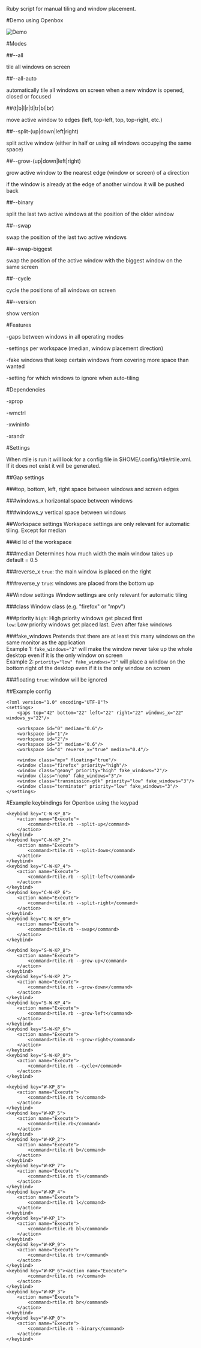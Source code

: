 Ruby script for manual tiling and window placement.

#Demo using Openbox

![Demo](http://i.imgur.com/4VgLJBn.gif)

#Modes

##--all

tile all windows on screen

##--all-auto

automatically tile all windows on screen when a new window is opened, closed or focused

##(t|b|l|r|tl|tr|bl|br)

move active window to edges (left, top-left, top, top-right, etc.)

##--split-(up|down|left|right)

split active window (either in half or using all windows occupying the same space)

##--grow-(up|down|left|right)

grow active window to the nearest edge (window or screen) of a direction

if the window is already at the edge of another window it will be pushed back

##--binary

split the last two active windows at the position of the older window

##--swap

swap the position of the last two active windows

##--swap-biggest

swap the position of the active window with the biggest window on the same screen

##--cycle

cycle the positions of all windows on screen

##--version

show version

#Features

-gaps between windows in all operating modes

-settings per workspace (median, window placement direction)

-fake windows that keep certain windows from covering more space than wanted

-setting for which windows to ignore when auto-tiling


#Dependencies

-xprop

-wmctrl

-xwininfo

-xrandr


#Settings

When rtile is run it will look for a config file in $HOME/.config/rtile/rtile.xml. If it does not exist it will be generated.

##Gap settings

###top, bottom, left, right
space between windows and screen edges

###windows_x
horizontal space between windows

###windows_y
vertical space between windows


##Workspace settings
Workspace settings are only relevant for automatic tiling. Except for median

###id
Id of the workspace

###median
Determines how much width the main window takes up  
default = 0.5

###reverse_x
`true`: the main window is placed on the right

###reverse_y
`true`: windows are placed from the bottom up

##Window settings
Window settings are only relevant for automatic tiling

###class
Window class (e.g. "firefox" or "mpv")

###priority
`high`: High priority windows get placed first  
`low`: Low priority windows get placed last. Even after fake windows

###fake_windows
Pretends that there are at least this many windows on the same monitor as the application  
Example 1: `fake_windows="2"` will make the window never take up the whole desktop even if it is the only window on screen  
Example 2: `priority="low" fake_windows="3"` will place a window on the bottom right of the desktop even if it is the only window on screen

###floating
`true`: window will be ignored

##Example config

```
<?xml version="1.0" encoding="UTF-8"?>
<settings>
	<gaps top="42" bottom="22" left="22" right="22" windows_x="22" windows_y="22"/>

	<workspace id="0" median="0.6"/>
	<workspace id="1"/>
	<workspace id="2"/>
	<workspace id="3" median="0.6"/>
	<workspace id="4" reverse_x="true" median="0.4"/>

	<window class="mpv" floating="true"/>
	<window class="firefox" priority="high"/>
	<window class="geany" priority="high" fake_windows="2"/>
	<window class="nemo" fake_windows="3"/>
	<window class="transmission-gtk" priority="low" fake_windows="3"/>
	<window class="terminator" priority="low" fake_windows="3"/>
</settings>
```


#Example keybindings for Openbox using the keypad

```
<keybind key="C-W-KP_8">
	<action name="Execute">
		<command>rtile.rb --split-up</command>
	</action>
</keybind>
<keybind key="C-W-KP_2">
	<action name="Execute">
		<command>rtile.rb --split-down</command>
	</action>
</keybind>
<keybind key="C-W-KP_4">
	<action name="Execute">
		<command>rtile.rb --split-left</command>
	</action>
</keybind>
<keybind key="C-W-KP_6">
	<action name="Execute">
		<command>rtile.rb --split-right</command>
	</action>
</keybind>
<keybind key="C-W-KP_0">
	<action name="Execute">
		<command>rtile.rb --swap</command>
	</action>
</keybind>

<keybind key="S-W-KP_8">
	<action name="Execute">
		<command>rtile.rb --grow-up</command>
	</action>
</keybind>
<keybind key="S-W-KP_2">
	<action name="Execute">
		<command>rtile.rb --grow-down</command>
	</action>
</keybind>
<keybind key="S-W-KP_4">
	<action name="Execute">
		<command>rtile.rb --grow-left</command>
	</action>
</keybind>
<keybind key="S-W-KP_6">
	<action name="Execute">
		<command>rtile.rb --grow-right</command>
	</action>
</keybind>
<keybind key="S-W-KP_0">
	<action name="Execute">
		<command>rtile.rb --cycle</command>
	</action>
</keybind>

<keybind key="W-KP_8">
	<action name="Execute">
		<command>rtile.rb t</command>
	</action>
</keybind>
<keybind key="W-KP_5">
	<action name="Execute">
		<command>rtile.rb</command>
	</action>
</keybind>
<keybind key="W-KP_2">
	<action name="Execute">
		<command>rtile.rb b</command>
	</action>
</keybind>
<keybind key="W-KP_7">
	<action name="Execute">
		<command>rtile.rb tl</command>
	</action>
</keybind>
<keybind key="W-KP_4">
	<action name="Execute">
		<command>rtile.rb l</command>
	</action>
</keybind>
<keybind key="W-KP_1">
	<action name="Execute">
		<command>rtile.rb bl</command>
	</action>
</keybind>
<keybind key="W-KP_9">
	<action name="Execute">
		<command>rtile.rb tr</command>
	</action>
</keybind>
<keybind key="W-KP_6"><action name="Execute">
		<command>rtile.rb r</command>
	</action>
</keybind>
<keybind key="W-KP_3">
	<action name="Execute">
		<command>rtile.rb br</command>
	</action>
</keybind>
<keybind key="W-KP_0">
	<action name="Execute">
		<command>rtile.rb --binary</command>
	</action>
</keybind>
```
